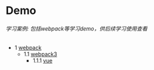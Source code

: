 # Demo
###### 学习案例: 包括webpack等学习demo，供后续学习使用查看

* 1 [webpack](./webpack)
    * 1.1 [webpack3](./webpack/webpack3)
        * 1.1.1 [vue](./webpack/webpack3/vue)
